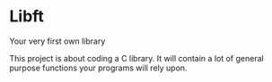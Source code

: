 # Libft

Your very first own library

This project is about coding a C library.
It will contain a lot of general purpose functions your programs will rely upon.

